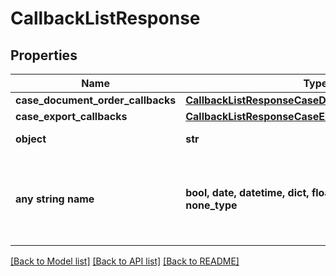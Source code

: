 # CallbackListResponse


## Properties
Name | Type | Description | Notes
------------ | ------------- | ------------- | -------------
**case_document_order_callbacks** | [**CallbackListResponseCaseDocumentOrderCallbacks**](CallbackListResponseCaseDocumentOrderCallbacks.md) |  | 
**case_export_callbacks** | [**CallbackListResponseCaseExportCallbacks**](CallbackListResponseCaseExportCallbacks.md) |  | 
**object** | **str** | Name of the object. | defaults to "CallbackListResponse"
**any string name** | **bool, date, datetime, dict, float, int, list, str, none_type** | any string name can be used but the value must be the correct type | [optional]

[[Back to Model list]](../README.md#documentation-for-models) [[Back to API list]](../README.md#documentation-for-api-endpoints) [[Back to README]](../README.md)



